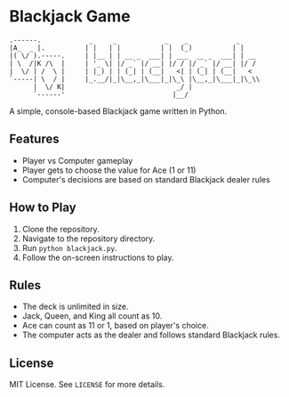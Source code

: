 # Blackjack Game
````
.------.            _     _            _    _            _    
|A_  _ |.          | |   | |          | |  (_)          | |   
|( \/ ).-----.     | |__ | | __ _  ___| | ___  __ _  ___| | __
| \  /|K /\  |     | '_ \| |/ _` |/ __| |/ / |/ _` |/ __| |/ /
|  \/ | /  \ |     | |_) | | (_| | (__|   <| | (_| | (__|   < 
`-----| \  / |     |_.__/|_|\__,_|\___|_|\_\ |\__,_|\___|_|\_\\
      |  \/ K|                            _/ |                
      `------'                           |__/           
````

A simple, console-based Blackjack game written in Python.

## Features

- Player vs Computer gameplay
- Player gets to choose the value for Ace (1 or 11)
- Computer's decisions are based on standard Blackjack dealer rules

## How to Play

1. Clone the repository.
2. Navigate to the repository directory.
3. Run `python blackjack.py`.
4. Follow the on-screen instructions to play.

## Rules

- The deck is unlimited in size.
- Jack, Queen, and King all count as 10.
- Ace can count as 11 or 1, based on player's choice.
- The computer acts as the dealer and follows standard Blackjack rules.

## License

MIT License. See `LICENSE` for more details.
